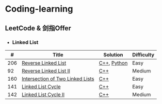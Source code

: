 
Coding-learning
======

## LeetCode & 剑指Offer

* ### Linked List

| # | Title | Solution | Difficulty |
|---| ----- | -------- | ---------- |
|206|[Reverse Linked List](https://leetcode-cn.com/problems/reverse-linked-list/)| [C++](./LinkedList/Reverse-Linked-List/ReverseLinkedList.cpp), [Python](./LinkedList/Reverse-Linked-List/ReverseLinkedList.py)|Easy|
|92|[Reverse Linked List II](https://leetcode-cn.com/problems/reverse-linked-list-ii/)|[C++](./LinkedList/Reverse-Linked-List-II/ReverseLinkedListII.cpp)|Medium|
|160|[Intersection of Two Linked Lists](https://leetcode-cn.com/problems/intersection-of-two-linked-lists/)|[C++](./LinkedList/Intersection-of-Two-Linked-Lists/IntersectionofTwoLinkedLists.cpp)|Easy|
|141|[Linked List Cycle](https://leetcode-cn.com/problems/linked-list-cycle/)|[C++](./LinkedList/Linked-List-Cycle/LinkedListCycle.cpp)|Easy|
|142|[Linked List Cycle II](https://leetcode-cn.com/problems/linked-list-cycle-ii/)|[C++](./LinkedList/Linked-List-Cycle-II/LinkedListCycleII.cpp)|Medium|

